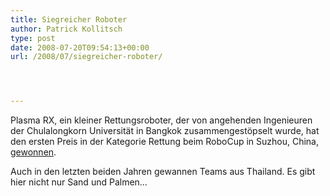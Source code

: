```yaml
---
title: Siegreicher Roboter
author: Patrick Kollitsch
type: post
date: 2008-07-20T09:54:13+00:00
url: /2008/07/siegreicher-roboter/




---
```

Plasma RX, ein kleiner Rettungsroboter, der von angehenden Ingenieuren der Chulalongkorn Universität in Bangkok zusammengestöpselt wurde, hat den ersten Preis in der Kategorie Rettung beim RoboCup in Suzhou, China, [gewonnen][1]. 

Auch in den letzten beiden Jahren gewannen Teams aus Thailand. Es gibt hier nicht nur Sand und Palmen&#8230;

 [1]: http://www.nationmultimedia.com/2008/07/21/headlines/headlines_30078572.php